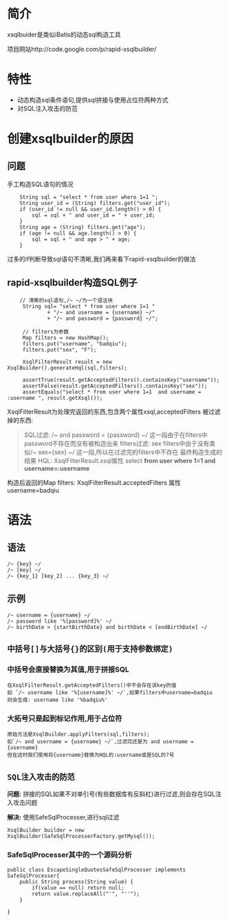 

# 简介 #
xsqlbuider是类似iBatis的动态sql构造工具

项目网站http://code.google.com/p/rapid-xsqlbuilder/

# 特性 #
  * 动态构造sql条件语句,提供sql拼接与使用占位符两种方式
  * 对SQL注入攻击的防范

# 创建xsqlbuilder的原因 #
## 问题 ##
手工构造SQL语句的情况
```
	String sql = "select * from user where 1=1 ";
	String user_id = (String) filters.get("user_id");
	if (user_id != null && user_id.length() > 0) {
		sql = sql + " and user_id = " + user_id;
	}
	String age = (String) filters.get("age");
	if (age != null && age.length() > 0) {
		sql = sql + " and age > " + age;
	}
```
过多的if判断导致sql语句不清晰,我们再来看下rapid-xsqlbuilder的做法

## rapid-xsqlbuilder构造SQL例子 ##
```
	// 清晰的sql语句,/~ ~/为一个语法块
	 String sql= "select * from user where 1=1 " 
	         + "/~ and username = {username} ~/"   
	         + "/~ and password = {password} ~/";   
	 
	 // filters为参数
	 Map filters = new HashMap();   
	 filters.put("username", "badqiu"); 
	 filters.put("sex", "F");  
	 
	 XsqlFilterResult result = new XsqlBuilder().generateHql(sql,filters);
	 
	 assertTrue(result.getAcceptedFilters().containsKey("username"));
	 assertFalse(result.getAcceptedFilters().containsKey("sex"));
	 assertEquals("select * from user where 1=1  and username = :username ", result.getXsql());
```

XsqlFilterResult为处理完返回的东西,包含两个属性xsql,acceptedFilters
被过滤掉的东西:
> SQL过滤: /~ and password = {password} ~/
> 这一段由于在filters中password不存在而没有被构造出来
> filters过滤: sex
> filters中由于没有类似/~ sex={sex} ~/ 这一段,所以在过滤完的filters中不存在
最终构造生成的结果
HQL: XsqlFilterResult.xsql属性
select **from user where 1=1 and username=:username**

构造后返回的Map filters: XsqlFilterResult.acceptedFilters 属性
username=badqiu

# 语法 #
## 语法 ##
```
/~ {key} ~/
/~ [key] ~/
/~ {key_1} [key_2] ... {key_3} ~/
```

## 示例 ##
```
/~ username = {username} ~/
/~ password like '%[password]%' ~/
/~ birthDate > {startBirthDate} and birthDate < [endBirthDate] ~/
```


## `中括号[]与大括号{}的区别(用于支持参数绑定)` ##

### 中括号会直接替换为其值,用于拼接SQL ###
```
在XsqlFilterResult.getAcceptedFilters()中不会存在该key的值
如 `/~ username like '%[username]%' ~/`,如果filters中username=badqiu
则会生成: username like '%badqiu%'
```

### 大拓号只是起到标记作用,用于占位符 ###
```
原始方法是XsqlBuilder.applyFilters(sql,filters);
如`/~ and username = {username} ~/`,过滤完还是为 and username = {username}
但在这时我们使用将{username}替换为HQL的:username或是SQL的?号
```

## `SQL注入攻击的防范` ##
**问题:**
拼接的SQL如果不对单引号(有些数据库有反斜杠)进行过滤,则会存在SQL注入攻击问题

**解决:**
使用SafeSqlProcesser,进行sql过滤
```
XsqlBuilder builder = new XsqlBuilder(SafeSqlProcesserFactory.getMysql());
```



### SafeSqlProcesser其中的一个源码分析 ###
```
public class EscapeSingleQuotesSafeSqlProcesser implements SafeSqlProcesser{
	public String process(String value) {
		if(value == null) return null;
		return value.replaceAll("'", "''");
	}

}
```